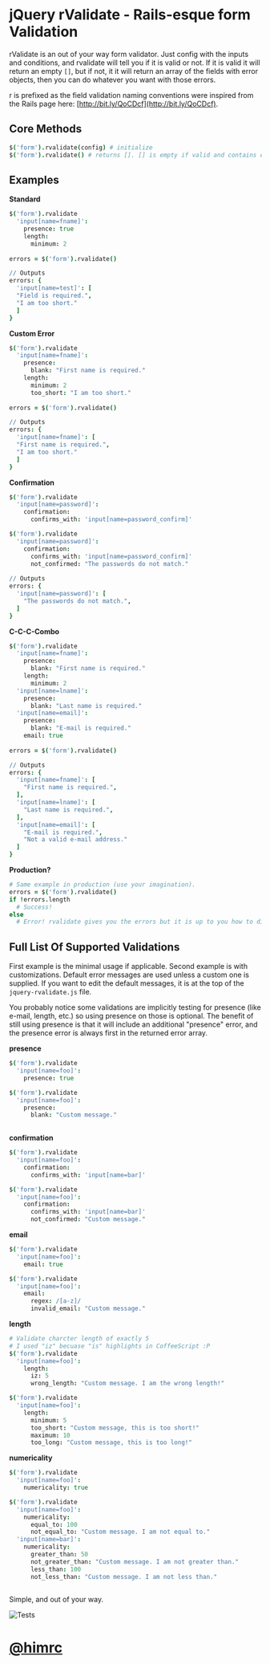 jQuery rValidate - Rails-esque form Validation
===

rValidate is an out of your way form validator. Just config with the inputs and conditions, and rvalidate will tell you if it is valid or not. If it is valid it will return an empty `[]`, but if not, it it will return an array of the fields with error objects, then you can do whatever you want with those errors.

r is prefixed as the field validation naming conventions were inspired from the Rails page here: [http://bit.ly/QoCDcf](http://bit.ly/QoCDcf). 

Core Methods
---

```coffeescript
$('form').rvalidate(config) # initialize
$('form').rvalidate() # returns []. [] is empty if valid and contains errors if not
```

Examples
---

**Standard**

```coffeescript
$('form').rvalidate
  'input[name=fname]':
    presence: true
    length:
      minimum: 2
    
errors = $('form').rvalidate()

// Outputs
errors: {
  'input[name=test]': [
  "Field is required.",
  "I am too short."
  ]
}
```
**Custom Error**

```coffeescript
$('form').rvalidate
  'input[name=fname]':
    presence:
      blank: "First name is required."
    length:
      minimum: 2
      too_short: "I am too short."
    
errors = $('form').rvalidate()

// Outputs
errors: {
  'input[name=fname]': [
  "First name is required.",
  "I am too short."
  ]
}
```

**Confirmation**

```coffeescript
$('form').rvalidate
  'input[name=password]':
    confirmation:
      confirms_with: 'input[name=password_confirm]'

$('form').rvalidate
  'input[name=password]':
    confirmation:
      confirms_with: 'input[name=password_confirm]'
      not_confirmed: "The passwords do not match."
      
// Outputs
errors: {
  'input[name=password]': [
    "The passwords do not match.",
  ]
}
```

**C-C-C-Combo**

```coffeescript
$('form').rvalidate
  'input[name=fname]':
    presence:
      blank: "First name is required."
    length:
      minimum: 2
  'input[name=lname]':
    presence:
      blank: "Last name is required."
  'input[name=email]':
    presence:
      blank: "E-mail is required."
    email: true
     
errors = $('form').rvalidate()

// Outputs
errors: {
  'input[name=fname]': [
    "First name is required.",
  ],
  'input[name=lname]': [
    "Last name is required.",
  ],
  'input[name=email]': [
    "E-mail is required.",
    "Not a valid e-mail address."
  ]   
}
```

**Production?**

```coffeescript
# Same example in production (use your imagination).
errors = $('form').rvalidate()
if !errors.length
  # Success!
else
  # Error! rvalidate gives you the errors but it is up to you how to display them.
```

Full List Of Supported Validations
---
First example is the minimal usage if applicable. Second example is with customizations.  Default error messages are used unless a custom one is supplied. If you want to edit the default messages, it is at the top of the `jquery-rvalidate.js` file.

You probably notice some validations are implicitly testing for presence (like e-mail, length, etc.) so using presence on those is optional. The benefit of still using presence is that it will include an additional "presence" error, and the presence error is always first in the returned error array.

**presence**

```coffeescript
$('form').rvalidate
  'input[name=foo]':
    presence: true

$('form').rvalidate
  'input[name=foo]':
    presence:
      blank: "Custom message."
   
```

**confirmation**

```coffeescript
$('form').rvalidate
  'input[name=foo]':
    confirmation:
      confirms_with: 'input[name=bar]'

$('form').rvalidate
  'input[name=foo]':
    confirmation:
      confirms_with: 'input[name=bar]'
      not_confirmed: "Custom message."
```
**email**

```coffeescript
$('form').rvalidate
  'input[name=foo]':
    email: true

$('form').rvalidate
  'input[name=foo]':
    email:
      regex: /[a-z]/
      invalid_email: "Custom message."
```

**length**

```coffeescript
# Validate charcter length of exactly 5
# I used "iz" becuase "is" highlights in CoffeeScript :P
$('form').rvalidate
  'input[name=foo]':
    length:
      iz: 5
      wrong_length: "Custom message. I am the wrong length!"

$('form').rvalidate
  'input[name=foo]':
    length:
      minimum: 5
      too_short: "Custom message, this is too short!"
      maximum: 10
      too_long: "Custom message, this is too long!"
```

**numericality**

```coffeescript
$('form').rvalidate
  'input[name=foo]':
    numericality: true

$('form').rvalidate
  'input[name=foo]':
    numericality:
      equal_to: 100
      not_equal_to: "Custom message. I am not equal to."
  'input[name=bar]':
    numericality:
      greater_than: 50
      not_greater_than: "Custom message. I am not greater than."
      less_than: 100
      not_less_than: "Custom message. I am not less than."
            
```

Simple, and out of your way.

![Tests](http://i.imgur.com/9DKbU.png)

[@himrc](http://twitter.com/himrc)
===